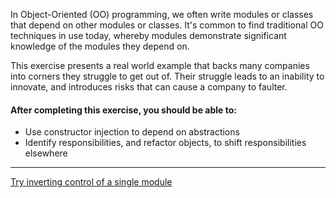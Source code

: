 In Object-Oriented (OO) programming, we often write modules or classes that depend on other modules or classes. It's common to find traditional OO techniques in use today, whereby modules demonstrate significant knowledge of the modules they depend on.

This exercise presents a real world example that backs many companies into corners they struggle to get out of. Their struggle leads to an inability to innovate, and introduces risks that can cause a company to faulter.

#### After completing this exercise, you should be able to:

* Use constructor injection to depend on abstractions
* Identify responsibilities, and refactor objects, to shift responsibilities elsewhere

------------------------------------

[Try inverting control of a single module](https://github.com/losandes/heinz-95729-materials-2017/tree/master/week-3/05-01-SRP-DIP)
